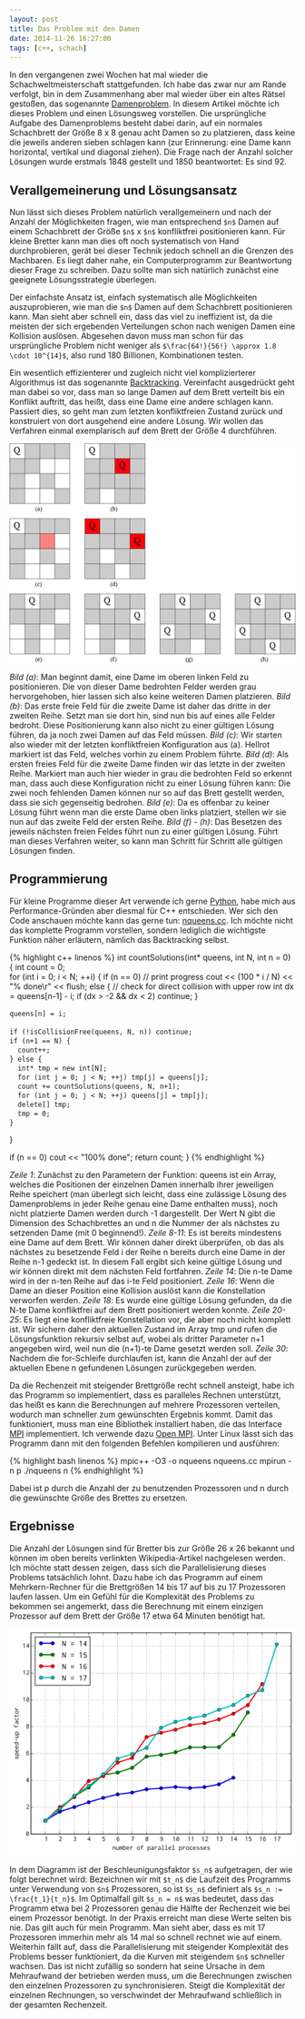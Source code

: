 ```yaml
---
layout: post
title: Das Problem mit den Damen
date: 2014-11-26 16:27:00
tags: [c++, schach]
---
```


In den vergangenen zwei Wochen hat mal wieder die Schachweltmeisterschaft stattgefunden. Ich habe das zwar nur am Rande verfolgt, bin in dem Zusammenhang aber mal wieder über ein altes Rätsel gestoßen, das sogenannte [Damenproblem][damenproblem]. In diesem Artikel möchte ich dieses Problem und einen Lösungsweg vorstellen. Die ursprüngliche Aufgabe des Damenproblems besteht dabei darin, auf ein normales Schachbrett der Größe 8 x 8 genau acht Damen so zu platzieren, dass keine die jeweils anderen sieben schlagen kann (zur Erinnerung: eine Dame kann horizontal, vertikal und diagonal ziehen). Die Frage nach der Anzahl solcher Lösungen wurde erstmals 1848 gestellt und 1850 beantwortet: Es sind 92.

## Verallgemeinerung und Lösungsansatz

Nun lässt sich dieses Problem natürlich verallgemeinern und nach der Anzahl der Möglichkeiten fragen, wie man entsprechend `$n$` Damen auf einem Schachbrett der Größe `$n$` x `$n$` konfliktfrei positionieren kann. Für kleine Bretter kann man dies oft noch systematisch von Hand durchprobieren, gerät bei dieser Technik jedoch schnell an die Grenzen des Machbaren. Es liegt daher nahe, ein Computerprogramm zur Beantwortung dieser Frage zu schreiben. Dazu sollte man sich natürlich zunächst eine geeignete Lösungsstrategie überlegen.

Der einfachste Ansatz ist, einfach systematisch alle Möglichkeiten auszuprobieren, wie man die `$n$` Damen auf dem Schachbrett positionieren kann. Man sieht aber schnell ein, dass das viel zu ineffizient ist, da die meisten der sich ergebenden Verteilungen schon nach wenigen Damen eine Kollision auslösen. Abgesehen davon muss man schon für das ursprüngliche Problem nicht weniger als `$\frac{64!}{56!} \approx 1.8 \cdot 10^{14}$`, also rund 180 Billionen, Kombinationen testen.

Ein wesentlich effizienterer und zugleich nicht viel komplizierterer Algorithmus ist das sogenannte [Backtracking][backtracking]. Vereinfacht ausgedrückt geht man dabei so vor, dass man so lange Damen auf dem Brett verteilt bis ein Konflikt auftritt, das heißt, dass eine Dame eine andere schlagen kann. Passiert dies, so geht man zum letzten konfliktfreien Zustand zurück und konstruiert von dort ausgehend eine andere Lösung. Wir wollen das Verfahren einmal exemplarisch auf dem Brett der Größe 4 durchführen.

<object data="/media/images/chess-backtracking.svg"><img src="/media/images/chess-backtracking.png" /></object>

*Bild (a)*: Man beginnt damit, eine Dame im oberen linken Feld zu positionieren. Die von dieser Dame bedrohten Felder werden grau hervorgehoben, hier lassen sich also keine weiteren Damen platzieren. *Bild (b)*: Das erste freie Feld für die zweite Dame ist daher das dritte in der zweiten Reihe. Setzt man sie dort hin, sind nun bis auf eines alle Felder bedroht. Diese Positionierung kann also nicht zu einer gültigen Lösung führen, da ja noch zwei Damen auf das Feld müssen. *Bild (c)*: Wir starten also wieder mit der letzten konfliktfreien Konfiguration aus (a). Hellrot markiert ist das Feld, welches vorhin zu einem Problem führte. *Bild (d)*: Als ersten freies Feld für die zweite Dame finden wir das letzte in der zweiten Reihe. Markiert man auch hier wieder in grau die bedrohten Feld so erkennt man, dass auch diese Konfiguration nicht zu einer Lösung führen kann: Die zwei noch fehlenden Damen können nur so auf das Brett gestellt werden, dass sie sich gegenseitig bedrohen. *Bild (e)*: Da es offenbar zu keiner Lösung führt wenn man die erste Dame oben links platziert, stellen wir sie nun auf das zweite Feld der ersten Reihe. *Bild (f) - (h)*: Das Besetzen des jeweils nächsten freien Feldes führt nun zu einer gültigen Lösung. Führt man dieses Verfahren weiter, so kann man Schritt für Schritt alle gültigen Lösungen finden.

## Programmierung

Für kleine Programme dieser Art verwende ich gerne [Python][python], habe mich aus Performance-Gründen aber diesmal für C++ entschieden. Wer sich den Code anschauen möchte kann das gerne tun: [nqueens.cc][nqueens.cc]. Ich möchte nicht das komplette Programm vorstellen, sondern lediglich die wichtigste Funktion näher erläutern, nämlich das Backtracking selbst.

{% highlight c++ linenos %}
int countSolutions(int* queens, int N, int n = 0) {
  int count = 0;  
  for (int i = 0; i < N; ++i) {
    if (n == 0) 
      // print progress
      cout << (100 * i / N) << "% done\r" << flush;
    else {
      // check for direct collision with upper row
      int dx = queens[n-1] - i;
      if (dx > -2 && dx < 2)
        continue;
    }

    queens[n] = i;

    if (!isCollisionFree(queens, N, n)) continue;
    if (n+1 == N) {
      count++;
    } else {
      int* tmp = new int[N];
      for (int j = 0; j < N; ++j) tmp[j] = queens[j];
      count += countSolutions(queens, N, n+1);
      for (int j = 0; j < N; ++j) queens[j] = tmp[j];
      delete[] tmp;
      tmp = 0;
    }
  }

  if (n == 0) cout << "100% done";
  return count;
}
{% endhighlight %}

*Zeile 1*: Zunächst zu den Parametern der Funktion: queens ist ein Array, welches die Positionen der einzelnen Damen innerhalb ihrer jeweiligen Reihe speichert (man überlegt sich leicht, dass eine zulässige Lösung des Damenproblems in jeder Reihe genau eine Dame enthalten muss), noch nicht platzierte Damen werden durch -1 dargestellt. Der Wert N gibt die Dimension des Schachbrettes an und n die Nummer der als nächstes zu setzenden Dame (mit 0 beginnend!). *Zeile 8-11*: Es ist bereits mindestens eine Dame auf dem Brett. Wir können daher direkt überprüfen, ob das als nächstes zu besetzende Feld i der Reihe n bereits durch eine Dame in der Reihe n-1 gedeckt ist. In diesem Fall ergibt sich keine gültige Lösung und wir können direkt mit dem nächsten Feld fortfahren. *Zeile 14*: Die n-te Dame wird in der n-ten Reihe auf das i-te Feld positioniert. *Zeile 16*: Wenn die Dame an dieser Position eine Kollision auslöst kann die Konstellation verworfen werden. *Zeile 18*: Es wurde eine gültige Lösung gefunden, da die N-te Dame konfliktfrei auf dem Brett positioniert werden konnte. *Zeile 20-25*: Es liegt eine konfliktfreie Konstellation vor, die aber noch nicht komplett ist. Wir sichern daher den aktuellen Zustand im Array tmp und rufen die Lösungsfunktion rekursiv selbst auf, wobei als dritter Parameter n+1 angegeben wird, weil nun die (n+1)-te Dame gesetzt werden soll. *Zeile 30*: Nachdem die for-Schleife durchlaufen ist, kann die Anzahl der auf der aktuellen Ebene n gefundenen Lösungen zurückgegeben werden.

Da die Rechenzeit mit steigender Brettgröße recht schnell ansteigt, habe ich das Programm so implementiert, dass es paralleles Rechnen unterstützt, das heißt es kann die Berechnungen auf mehrere Prozessoren verteilen, wodurch man schneller zum gewünschten Ergebnis kommt. Damit das funktioniert, muss man eine Bibliothek installiert haben, die das Interface [MPI][mpi] implementiert. Ich verwende dazu [Open MPI][openmpi]. Unter Linux lässt sich das Programm dann mit den folgenden Befehlen kompilieren und ausführen:

{% highlight bash linenos %}
mpic++ -O3 -o nqueens nqueens.cc
mpirun -n p ./nqueens n
{% endhighlight %}

Dabei ist p durch die Anzahl der zu benutzenden Prozessoren und n durch die gewünschte Größe des Brettes zu ersetzen.

## Ergebnisse

Die Anzahl der Lösungen sind für Bretter bis zur Größe 26 x 26 bekannt und können im oben bereits verlinkten Wikipedia-Artikel nachgelesen werden. Ich möchte statt dessen zeigen, dass sich die Parallelisierung dieses Problems tatsächlich lohnt. Dazu habe ich das Programm auf einem Mehrkern-Rechner für die Brettgrößen 14 bis 17 auf bis zu 17 Prozessoren laufen lassen. Um ein Gefühl für die Komplexität des Problems zu bekommen sei angemerkt, dass die Berechnung mit einem einzigen Prozessor auf dem Brett der Größe 17 etwa 64 Minuten benötigt hat.

<object data="/media/images/chess-speedup.svg"><img src="/media/images/chess-speedup.png" /></object>

In dem Diagramm ist der Beschleunigungsfaktor `$s_n$` aufgetragen, der wie folgt berechnet wird: Bezeichnen wir mit `$t_n$` die Laufzeit des Programms unter Verwendung von `$n$` Prozessoren, so ist `$s_n$` definiert als `$s_n := \frac{t_1}{t_n}$`. Im Optimalfall gilt `$s_n = n$` was bedeutet, dass das Programm etwa bei 2 Prozessoren genau die Hälfte der Rechenzeit wie bei einem Prozessor benötigt. In der Praxis erreicht man diese Werte selten bis nie. Das gilt auch für mein Programm. Man sieht aber, dass es mit 17 Prozessoren immerhin mehr als 14 mal so schnell rechnet wie auf einem. Weiterhin fällt auf, dass die Parallelisierung mit steigender Komplexität des Problems besser funktioniert, da die Kurven mit steigendem `$n$` schneller wachsen. Das ist nicht zufällig so sondern hat seine Ursache in dem Mehraufwand der betrieben werden muss, um die Berechnungen zwischen den einzelnen Prozessoren zu synchronisieren. Steigt die Komplexität der einzelnen Rechnungen, so verschwindet der Mehraufwand schließlich in der gesamten Rechenzeit.


[backtracking]: http://de.wikipedia.org/wiki/Backtracking
[damenproblem]: http://de.wikipedia.org/wiki/Damenproblem
[example]: /media/images/chess.svg
[mpi]: http://de.wikipedia.org/wiki/Message_Passing_Interface
[nqueens.cc]: /media/code/nqueens.cc
[openmpi]: http://www.open-mpi.org/
[python]: http://www.python.org